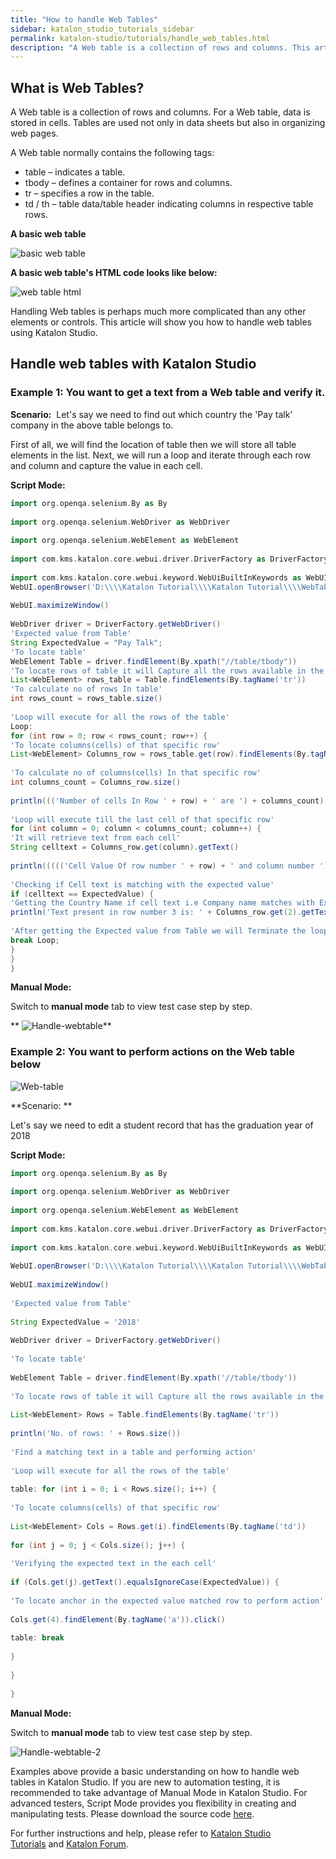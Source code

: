 ```yaml
---
title: "How to handle Web Tables"
sidebar: katalon_studio_tutorials_sidebar
permalink: katalon-studio/tutorials/handle_web_tables.html
description: "A Web table is a collection of rows and columns. This article will show you how to handle web tables using Katalon Studio."
---
```

What is Web Tables?
-------------------

A Web table is a collection of rows and columns. For a Web table, data is stored in cells. Tables are used not only in data sheets but also in organizing web pages.

A Web table normally contains the following tags:

*   table – indicates a table.
*   tbody – defines a container for rows and columns.
*   tr – specifies a row in the table.
*   td / th – table data/table header indicating columns in respective table rows.

**A basic web table**

![basic web table](../../images/katalon-studio/tutorials/handle_web_tables/A-Basic-Webtable.png)

**A basic web table's HTML code looks like below:**

![web table html](../../images/katalon-studio/tutorials/handle_web_tables/web-table%E2%80%99s-HTML-code.png)

Handling Web tables is perhaps much more complicated than any other elements or controls. This article will show you how to handle web tables using Katalon Studio.

Handle web tables with Katalon Studio
-------------------------------------

### Example 1: You want to get a text from a Web table and verify it.

**Scenario:**  Let's say we need to find out which country the 'Pay talk' company in the above table belongs to.

First of all, we will find the location of table then we will store all table elements in the list. Next, we will run a loop and iterate through each row and column and capture the value in each cell.

**Script Mode:**

```groovy
import org.openqa.selenium.By as By
 
import org.openqa.selenium.WebDriver as WebDriver
 
import org.openqa.selenium.WebElement as WebElement
 
import com.kms.katalon.core.webui.driver.DriverFactory as DriverFactory
 
import com.kms.katalon.core.webui.keyword.WebUiBuiltInKeywords as WebUI
WebUI.openBrowser('D:\\\\Katalon Tutorial\\\\Katalon Tutorial\\\\WebTable_Handling_Scenario1.html')
 
WebUI.maximizeWindow()
 
WebDriver driver = DriverFactory.getWebDriver()
'Expected value from Table'
String ExpectedValue = "Pay Talk";
'To locate table'
WebElement Table = driver.findElement(By.xpath("//table/tbody"))
'To locate rows of table it will Capture all the rows available in the table'
List<WebElement> rows_table = Table.findElements(By.tagName('tr'))
'To calculate no of rows In table'
int rows_count = rows_table.size()
 
'Loop will execute for all the rows of the table'
Loop:
for (int row = 0; row < rows_count; row++) {
'To locate columns(cells) of that specific row'
List<WebElement> Columns_row = rows_table.get(row).findElements(By.tagName('td'))
 
'To calculate no of columns(cells) In that specific row'
int columns_count = Columns_row.size()
 
println((('Number of cells In Row ' + row) + ' are ') + columns_count)
 
'Loop will execute till the last cell of that specific row'
for (int column = 0; column < columns_count; column++) {
'It will retrieve text from each cell'
String celltext = Columns_row.get(column).getText()
 
println((((('Cell Value Of row number ' + row) + ' and column number ') + column) + ' Is ') + celltext)
 
'Checking if Cell text is matching with the expected value'
if (celltext == ExpectedValue) {
'Getting the Country Name if cell text i.e Company name matches with Expected value'
println('Text present in row number 3 is: ' + Columns_row.get(2).getText())
 
'After getting the Expected value from Table we will Terminate the loop'
break Loop;
}
}
}

```

**Manual Mode:**

Switch to **manual mode** tab to view test case step by step.

** ![Handle-webtable](../../images/katalon-studio/tutorials/handle_web_tables/Handle-webtable.png)**

### Example 2: You want to perform actions on the Web table below

![Web-table](../../images/katalon-studio/tutorials/handle_web_tables/Web-table.png)

**Scenario: **

Let's say we need to edit a student record that has the graduation year of 2018

**Script Mode:**

```groovy
import org.openqa.selenium.By as By
 
import org.openqa.selenium.WebDriver as WebDriver
 
import org.openqa.selenium.WebElement as WebElement
 
import com.kms.katalon.core.webui.driver.DriverFactory as DriverFactory
 
import com.kms.katalon.core.webui.keyword.WebUiBuiltInKeywords as WebUI
 
WebUI.openBrowser('D:\\\\Katalon Tutorial\\\\Katalon Tutorial\\\\WebTable_Handling_Scenario2.html')
 
WebUI.maximizeWindow()
 
'Expected value from Table'
 
String ExpectedValue = '2018'
 
WebDriver driver = DriverFactory.getWebDriver()
 
'To locate table'
 
WebElement Table = driver.findElement(By.xpath('//table/tbody'))
 
'To locate rows of table it will Capture all the rows available in the table '
 
List<WebElement> Rows = Table.findElements(By.tagName('tr'))
 
println('No. of rows: ' + Rows.size())
 
'Find a matching text in a table and performing action'
 
'Loop will execute for all the rows of the table'
 
table: for (int i = 0; i < Rows.size(); i++) {
 
'To locate columns(cells) of that specific row'
 
List<WebElement> Cols = Rows.get(i).findElements(By.tagName('td'))
 
for (int j = 0; j < Cols.size(); j++) {
 
'Verifying the expected text in the each cell'
 
if (Cols.get(j).getText().equalsIgnoreCase(ExpectedValue)) {
 
'To locate anchor in the expected value matched row to perform action'
 
Cols.get(4).findElement(By.tagName('a')).click()
 
table: break
 
}
 
}
 
}

```

**Manual Mode:**

Switch to **manual mode** tab to view test case step by step.

![Handle-webtable-2](../../images/katalon-studio/tutorials/handle_web_tables/Handle-webtable-2.png)

Examples above provide a basic understanding on how to handle web tables in Katalon Studio. If you are new to automation testing, it is recommended to take advantage of Manual Mode in Katalon Studio. For advanced testers, Script Mode provides you flexibility in creating and manipulating tests. Please download the source code [here](https://github.com/katalon-studio/katalon-web-automation).

For further instructions and help, please refer to [Katalon Studio Tutorials](/katalon-studio/tutorials/) and [Katalon Forum](https://forum.katalon.com/).